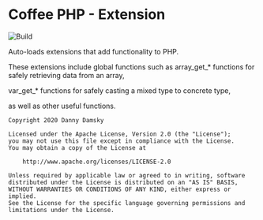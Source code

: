 # Coffee PHP - Extension

![Build](https://github.com/Coffee-PHP/Extension/workflows/Build/badge.svg)

Auto-loads extensions that add functionality to PHP.

These extensions include global functions
such as array_get_* functions
for safely retrieving data from an array,

var_get_* functions for safely casting
a mixed type to concrete type,

as well as other useful functions.

```
Copyright 2020 Danny Damsky

Licensed under the Apache License, Version 2.0 (the "License");
you may not use this file except in compliance with the License.
You may obtain a copy of the License at

    http://www.apache.org/licenses/LICENSE-2.0

Unless required by applicable law or agreed to in writing, software
distributed under the License is distributed on an "AS IS" BASIS,
WITHOUT WARRANTIES OR CONDITIONS OF ANY KIND, either express or implied.
See the License for the specific language governing permissions and
limitations under the License.
```
